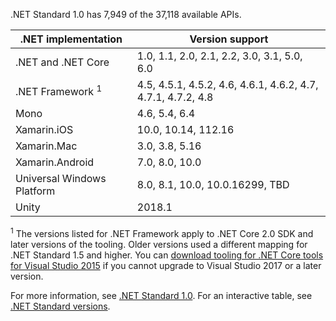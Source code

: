 .NET Standard 1.0 has 7,949 of the 37,118 available APIs.

| .NET implementation         | Version support                                              |
|-----------------------------|--------------------------------------------------------------|
| .NET and .NET Core          | 1.0, 1.1, 2.0, 2.1, 2.2, 3.0, 3.1, 5.0, 6.0                  |
| .NET Framework <sup>1</sup> | 4.5, 4.5.1, 4.5.2, 4.6, 4.6.1, 4.6.2, 4.7, 4.7.1, 4.7.2, 4.8 |
| Mono                        | 4.6, 5.4, 6.4                                                |
| Xamarin.iOS                 | 10.0, 10.14, 112.16                                          |
| Xamarin.Mac                 | 3.0, 3.8, 5.16                                               |
| Xamarin.Android             | 7.0, 8.0, 10.0                                               |
| Universal Windows Platform  | 8.0, 8.1, 10.0, 10.0.16299, TBD                              |
| Unity                       | 2018.1                                                       |

<sup>1</sup> The versions listed for .NET Framework apply to .NET Core 2.0 SDK and later versions of the tooling. Older versions used a different mapping for .NET Standard 1.5 and higher. You can [download tooling for .NET Core tools for Visual Studio 2015](https://github.com/dotnet/core/blob/main/release-notes/download-archives) if you cannot upgrade to Visual Studio 2017 or a later version.

For more information, see [.NET Standard 1.0][1.0]. For an interactive table, see [.NET Standard versions](https://dotnet.microsoft.com/platform/dotnet-standard#versions).

[1.0]: https://github.com/dotnet/standard/blob/v2.1.0/docs/versions/netstandard1.0.md
